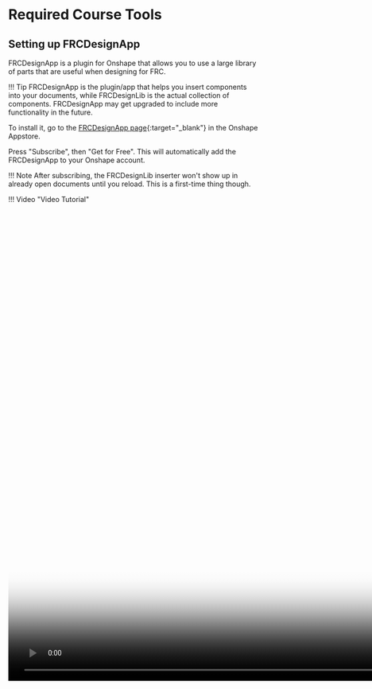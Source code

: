 # Required Course Tools

## Setting up FRCDesignApp

FRCDesignApp is a plugin for Onshape that allows you to use a large library of parts that are useful when designing for FRC.

!!! Tip
    FRCDesignApp is the plugin/app that helps you insert components into your documents, while FRCDesignLib is the actual collection of components. FRCDesignApp may get upgraded to include more functionality in the future.

To install it, go to the [FRCDesignApp page](https://appstore.onshape.com/apps/Manufacturers%20Models/2ZT7X5D646R3LM3ZND7LGBTYRVM4SVH6CDDGM6I=/description "FRCDesignApp Store Page"){:target="_blank"} in the Onshape Appstore.

Press "Subscribe", then "Get for Free". This will automatically add the FRCDesignApp to your Onshape account.

!!! Note
    After subscribing, the FRCDesignLib inserter won't show up in already open documents until you reload. This is a first-time thing though.

!!! Video "Video Tutorial"
    <video width="1920" controls="true" allowfullscreen="true" poster="/img/learning-course/course-setup/required-course-tools/subscribe.webp">
      <source src="/img/learning-course/course-setup/required-course-tools/MKCADsetup.webm" type="video/webm">
      Your browser does not support the video tag.
    </video>

<br>